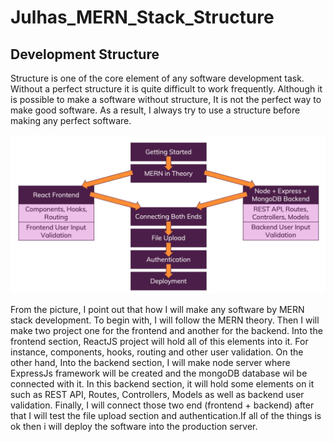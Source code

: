 # Julhas_MERN_Stack_Structure

## Development Structure

Structure is one of the core element of any software development task. Without a perfect structure it is quite difficult to
work frequently. Although it is possible to make a software without structure, It is not the perfect way to make good software. As a result, I always try to use a structure before making any perfect software.

![alt text](https://github.com/Maxyee/Julhas_MERN_Stack_Project/blob/master/shotsPart1/developmentStructure.png)

From the picture, I point out that how I will make any software by MERN stack development. To begin with, I will follow the MERN theory. Then I will make two project one for the frontend and another for the backend. Into the frontend section, ReactJS 
project will hold all of this elements into it. For instance, components, hooks, routing and other user validation. On the other hand, Into the backend section, I will make node server where ExpressJs framework will be created and the mongoDB database wil be connected with it. In this backend section, it will hold some elements on it such as REST API, Routes, Controllers, Models as well as backend user validation.
Finally, I will connect those two end (frontend + backend) after that I will test the file upload section and authentication.If all of the things is ok then i will deploy the software into the production server.


